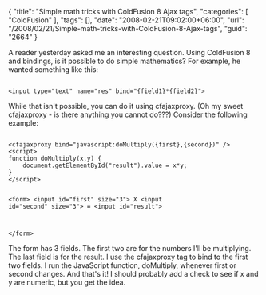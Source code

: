 {
	"title": "Simple math tricks with ColdFusion 8 Ajax tags",
	"categories": [
		"ColdFusion"
	],
	"tags": [],
	"date": "2008-02-21T09:02:00+06:00",
	"url": "/2008/02/21/Simple-math-tricks-with-ColdFusion-8-Ajax-tags",
	"guid": "2664"
}

A reader yesterday asked me an interesting question. Using ColdFusion 8 and bindings, is it possible to do simple mathematics? For example, he wanted something like this:

<code>
&lt;input type="text" name="res" bind="{field1}*{field2}"&gt;
</code>

While that isn't possible, you can do it using cfajaxproxy. (Oh my sweet cfajaxproxy - is there anything you cannot do???) Consider the following example:

<code>
&lt;cfajaxproxy bind="javascript:doMultiply({first},{second})" /&gt;
&lt;script&gt;
function doMultiply(x,y) {
	document.getElementById("result").value = x*y;
}
&lt;/script&gt;

&lt;form&gt;
&lt;input id="first" size="3"&gt; X &lt;input id="second" size="3"&gt; = &lt;input id="result"&gt;

&lt;/form&gt;
</code>

The form has 3 fields. The first two are for the numbers I'll be multiplying. The last field is for the result. I use the cfajaxproxy tag to bind to the first two fields. I run the JavaScript function, doMultiply, whenever first or second changes. And that's it! I should probably add a check to see if x and y are numeric, but you get the idea.